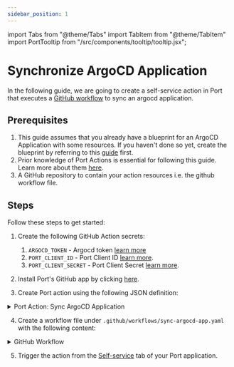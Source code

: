 ```yaml
---
sidebar_position: 1
---
```

import Tabs from "@theme/Tabs"
import TabItem from "@theme/TabItem"
import PortTooltip from "/src/components/tooltip/tooltip.jsx";

# Synchronize ArgoCD Application

In the following guide, we are going to create a self-service action in Port that executes a [GitHub workflow](/create-self-service-experiences/setup-backend/github-workflow/github-workflow.md) to sync an argocd application.


## Prerequisites
1. This guide assumes that you already have a blueprint for an ArgoCD Application with some resources. If you haven't done so yet, create the blueprint by referring to this [guide](/build-your-software-catalog/sync-data-to-catalog/kubernetes/argocd#application) first.
2. Prior knowledge of Port Actions is essential for following this guide. Learn more about them [here](/create-self-service-experiences/setup-ui-for-action/).
3. A GitHub repository to contain your action resources i.e. the github workflow file.


## Steps


Follow these steps to get started:

1. Create the following GitHub Action secrets:
    1. `ARGOCD_TOKEN` - Argocd token [learn more](https://argo-cd.readthedocs.io/en/stable/developer-guide/api-docs/)
    2. `PORT_CLIENT_ID` - Port Client ID [learn more](/build-your-software-catalog/custom-integration/api/#get-api-token).
    3. `PORT_CLIENT_SECRET` - Port Client Secret [learn more](/build-your-software-catalog/custom-integration/api/#get-api-token).

2. Install Port's GitHub app by clicking [here](https://github.com/apps/getport-io/installations/new).

3. Create Port action using the following JSON definition:

<details>
<summary>Port Action: Sync ArgoCD Application </summary>
:::note
Replace the placeholders for GITHUB_ORG_NAME and GITHUB_REPO_NAME in your Port Action to match your GitHub environment.
:::

```json showLineNumbers
[
{
  "identifier": "sync_application",
  "title": "Sync Application",
  "icon": "Argo",
  "userInputs": {
    "properties": {
      "application_name": {
        "title": "Application Name",
        "description": "ArgoCD Application Name",
        "icon": "Argo",
        "type": "string",
        "default": {
          "jqQuery": ".entity.title"
        }
      },
      "application_host": {
        "icon": "Argo",
        "title": "Application Host",
        "description": "ArgoCD Application Host. e.g app.example.com",
        "type": "string"
      }
    },
    "required": [
      "application_host",
      "application_name"
    ],
    "order": [
      "application_host",
      "application_name"
    ]
  },
  "invocationMethod": {
    "type": "GITHUB",
    "org": "<GITHUB_ORG_NAME>",
    "repo": "<GITHUB_REPO_NAME>"
    "workflow": "sync-argocd-app.yaml",
    "omitUserInputs": false,
    "omitPayload": false,
    "reportWorkflowStatus": true
  },
  "trigger": "DAY-2",
  "description": "Sync An ArgoCD Application",
  "requiredApproval": false
}  
]
```
</details>

4. Create a workflow file under `.github/workflows/sync-argocd-app.yaml` with the following content:

<details>
 <summary>GitHub Workflow </summary>

```yml showLineNumbers
name: Sync ArgoCD Application
on:
  workflow_dispatch:
    inputs:
      application_name:
        description: The ArgoCD Application Name. e.g. app.example.com
        required: true
      application_host:
        description: The ArgoCD Application host.
        required: true
        type: string
      port_payload:
        required: true
        description: >-
          Port's payload, including details for who triggered the action and
          general context (blueprint, run id, etc...)

jobs:
  sync-argocd-app:
    runs-on: ubuntu-latest
    steps:
      - name: Log Executing Request to Sync Application
        uses: port-labs/port-github-action@v1
        with:
          clientId: ${{ secrets.PORT_CLIENT_ID }}
          clientSecret: ${{ secrets.PORT_CLIENT_SECRET }}
          baseUrl: https://api.getport.io
          operation: PATCH_RUN
          runId: ${{fromJson(github.event.inputs.port_payload).context.runId}}
          logMessage: "About to make a request to argocd server..."

      - name: Sync ArgoCD Application
        uses: omegion/argocd-actions@v1
        with:
          address: ${{ github.event.inputs.application_host }}
          token: ${{ secrets.ARGOCD_TOKEN }}
          action: sync
          appName: ${{ github.event.inputs.application_name }}

      - name: Log If Request Fails 
        if: failure()
        uses: port-labs/port-github-action@v1
        with:
          clientId: ${{ secrets.PORT_CLIENT_ID }}
          clientSecret: ${{ secrets.PORT_CLIENT_SECRET }}
          baseUrl: https://api.getport.io
          operation: PATCH_RUN
          runId: ${{fromJson(github.event.inputs.port_payload).context.runId}}
          logMessage: "Request to sync argocd application failed ..."
    
    - name: Report Sync Success
        uses: port-labs/port-github-action@v1
        with:
          clientId: ${{ secrets.PORT_CLIENT_ID }}
          clientSecret: ${{ secrets.PORT_CLIENT_SECRET }}
          baseUrl: https://api.getport.io
          operation: PATCH_RUN
          runId: ${{fromJson(github.event.inputs.port_payload).context.runId}}
          logMessage: "Successfully synced ArgoCD Aplication ✅"
```
</details>

5. Trigger the action from the [Self-service](https://app.getport.io/self-serve) tab of your Port application.